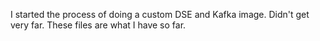 I started the process of doing a custom DSE and Kafka image.  Didn't get very far.  These files are what I have so far.
